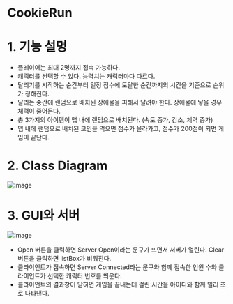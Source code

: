# CookieRun

# 1. 기능 설명
* 플레이어는 최대 2명까지 접속 가능하다.
* 캐릭터를 선택할 수 있다. 능력치는 캐릭터마다 다르다.
* 달리기를 시작하는 순간부터 일정 점수에 도달한 순간까지의 시간을 기준으로 순위가 정해진다.
* 달리는 중간에 랜덤으로 배치된 장애물을 피해서 달려야 한다. 장애물에 닿을 경우 체력이 줄어든다.
* 총 3가지의 아이템이 맵 내에 랜덤으로 배치된다. (속도 증가, 감소, 체력 증가)
* 맵 내에 랜덤으로 배치된 코인을 먹으면 점수가 올라가고, 점수가 200점이 되면 게임이 끝난다.

# 2. Class Diagram
![image](https://user-images.githubusercontent.com/76842423/155287470-e1e47495-51d8-40e3-b889-5f6e0cb41834.png)

# 3. GUI와 서버

![image](https://user-images.githubusercontent.com/76842423/155287956-c49a1cdf-aea2-48b0-8bec-17e1c86b243a.png)

* Open 버튼을 클릭하면 Server Open이라는 문구가 뜨면서 서버가 열린다. Clear 버튼을 클릭하면 listBox가 비워진다. 
* 클라이언트가 접속하면 Server Connected라는 문구와 함께 접속한 인원 수와 클라이언트가 선택한 캐릭터 번호를 띄운다.
* 클라이언트의 결과창이 닫히면 게임을 끝내는데 걸린 시간을 아이디와 함께 밀리 초로 나타낸다.









